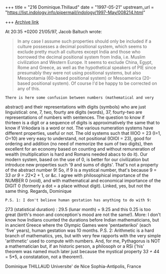 +++
title = "216 Dominique.Thillaud"
date = "1997-05-21"
upstream_url = "https://list.indology.info/pipermail/indology/1997-May/008214.html"

+++
[Archive link](https://list.indology.info/pipermail/indology/1997-May/008214.html)

At 20:35 +0200 21/05/97, Jacob Baltuch wrote:
>
>In any case I assume such properties should only be included if
>a culture possesses a decimal positional system, which seems to
>exclude pretty much all cultures except India and those who borrowed
>the decimal positional system from India, i.e. Muslim civilization
>and Western Europe. It seems to exclude China, Egypt, Rome and
>Greece, as well as the hypothetical speakers of PIE since presumably
>they were not using positional systems, but also Mesopotamia
>(60-based positional system) or Mesoamerica (20-based positional
>system). Of course I'd be happy to be corrected on any of this.

	There is here some confusion between numbers (mathematical and very
abstract) and their representations with digits (symbols) who are just
linguistical: one, 7, two, fourty are digits (words), 37, fourty-two are
representations of numbers with sentences. The question to know if thirteen
is a digit or a sequence of digits is approximatively the same that to know
if Vrkodara is a word or not.
	The various numeration systems have different properties, useful or
not.
The old systems such that IIIOO = 23 (I=1, O=10) are very easy to
understand, not positional (IOIOI = 23), good for ordering and addition (no
need of memorize the sum of two digits), then excellent for an economy
based on counting and without remuneration of wealth (multiplication is
hard and Romans needed abacs to do it).
	Our modern system, based on the use of 0, is better for our
civilization but introduce new properties such '9 and sums of digits'.
That's not a property of the abstract number 9! So, if 9 is a mystical
number, that's because 9 = 3*3
or 9 = 2*2*2 + 1, or &c.
	I agree with philosophical importance of the NUMBER 0 (void), and
with mathematical and economical importance of the DIGIT 0 (formerly a dot
= a place without digit). Linked, yes, but not the same thing.
	Regards,
Dominique

	P.S. 1: I don't believe human gestation has anything to do with 9:
273 (statistical duration) : 29.5 (lunar month) = 9.25 and this 0.25 is too
great (birth's moon and conception's mood are not the same!). More: I don't
know how Indians counted the durations before Indian mathematicians, but in
ancient Greece where the Olympic Games were 'pentaeterikoi' (each 'five'
years), human gestation was 10 months.
	P.S. 2: Arithmetic is a hard branch of mathematics, yes, but with
very few rapports with the very simple 'arithmetic' used to compute with
numbers. And, for me, Pythagorus is NOT a mathematician but, if an historic
person, a philosoph or a RSi ('his' theorem was named much later just
because the mystical
property 3*3 + 4*4 = 5*5, a constatation, not a theorem!).

Dominique THILLAUD
Universite' de Nice Sophia-Antipolis, France






